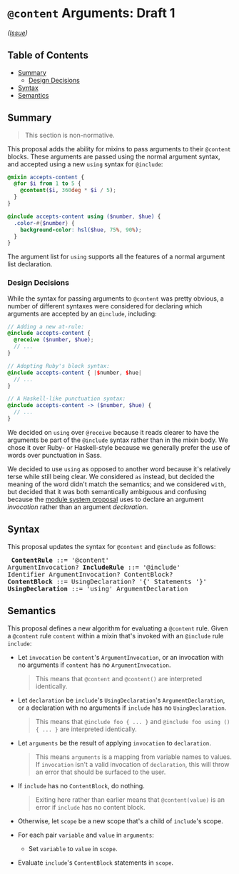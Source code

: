 # `@content` Arguments: Draft 1

*([Issue](https://github.com/sass/sass/issues/871))*

## Table of Contents

* [Summary](#summary)
  * [Design Decisions](#design-decisions)
* [Syntax](#syntax)
* [Semantics](#semantics)

## Summary

> This section is non-normative.

This proposal adds the ability for mixins to pass arguments to their `@content`
blocks. These arguments are passed using the normal argument syntax, and
accepted using a new `using` syntax for `@include`:

```scss
@mixin accepts-content {
  @for $i from 1 to 5 {
    @content($i, 360deg * $i / 5);
  }
}

@include accepts-content using ($number, $hue) {
  .color-#{$number} {
    background-color: hsl($hue, 75%, 90%);
  }
}
```

The argument list for `using` supports all the features of a normal argument list
declaration.

### Design Decisions

While the syntax for passing arguments to `@content` was pretty obvious, a
number of different syntaxes were considered for declaring which arguments are
accepted by an `@include`, including:

```scss
// Adding a new at-rule:
@include accepts-content {
  @receive ($number, $hue);
  // ...
}

// Adopting Ruby's block syntax:
@include accepts-content { |$number, $hue|
  // ...
}

// A Haskell-like punctuation syntax:
@include accepts-content -> ($number, $hue) {
  // ...
}
```

We decided on `using` over `@receive` because it reads clearer to have the
arguments be part of the `@include` syntax rather than in the mixin body. We
chose it over Ruby- or Haskell-style because we generally prefer the use of
words over punctuation in Sass.

We decided to use `using` as opposed to another word because it's relatively
terse while still being clear. We considered `as` instead, but decided the
meaning of the word didn't match the semantics; and we considered `with`, but
decided that it was both semantically ambiguous and confusing because the
[module system proposal][] uses to declare an argument *invocation* rather than
an argument *declaration*.

[module system proposal]: https://github.com/sass/language/blob/master/proposal/module-system.md

## Syntax

This proposal updates the syntax for `@content` and `@include` as follows:

<x><pre>
**ContentRule**      ::= '@content' ArgumentInvocation?
**IncludeRule**      ::= '@include' Identifier ArgumentInvocation? ContentBlock?
**ContentBlock**     ::= UsingDeclaration? '{' Statements '}'
**UsingDeclaration** ::= 'using' ArgumentDeclaration
</pre></x>

## Semantics

This proposal defines a new algorithm for evaluating a `@content` rule. Given a
`@content` rule `content` within a mixin that's invoked with an `@include` rule
`include`:

* Let `invocation` be `content`'s `ArgumentInvocation`, or an invocation with no
  arguments if `content` has no `ArgumentInvocation`.

  > This means that `@content` and `@content()` are interpreted identically.

* Let `declaration` be `include`'s `UsingDeclaration`'s `ArgumentDeclaration`,
  or a declaration with no arguments if `include` has no `UsingDeclaration`.

  > This means that `@include foo { ... }` and `@include foo using () { ... }`
  > are interpreted identically.

* Let `arguments` be the result of applying `invocation` to `declaration`.

  > This means `arguments` is a mapping from variable names to values. If
  > `invocation` isn't a valid invocation of `declaration`, this will throw an
  > error that should be surfaced to the user.

* If `include` has no `ContentBlock`, do nothing.

  > Exiting here rather than earlier means that `@content(value)` is an error if
  > `include` has no content block.

* Otherwise, let `scope` be a new scope that's a child of `include`'s scope.

* For each pair `variable` and `value` in `arguments`:

  * Set `variable` to `value` in `scope`.

* Evaluate `include`'s `ContentBlock` statements in `scope`.
